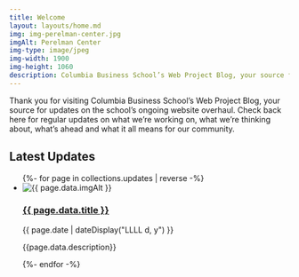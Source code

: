 ```yaml
---
title: Welcome
layout: layouts/home.md
img: img-perelman-center.jpg
imgAlt: Perelman Center
img-type: image/jpeg
img-width: 1900
img-height: 1060
description: Columbia Business School’s Web Project Blog, your source for updates on the school’s ongoing website overhaul.
---
```


Thank you for visiting Columbia Business School’s Web Project Blog, your source for updates on the school’s ongoing website overhaul. Check back here for regular updates on what we’re working on, what we’re thinking about, what’s ahead and what it all means for our community.

<section class="updates">

## Latest Updates

<ul class="listing">
{%- for page in collections.updates | reverse -%}
  <li>
<article class="card">
<img src="{{ page.data.img }}" alt="{{ page.data.imgAlt }}">
<div class="summary">
<h3>
<a href="{{ page.url }}">{{ page.data.title }}</a>
</h3>
<p class="date"><time datetime="{{ page.date }}">{{ page.date | dateDisplay("LLLL d, y") }}</time></p>
<p class="dek">{{page.data.description}}</p>
</div>
</article>
</li>
{%- endfor -%}
</ul>

</section>